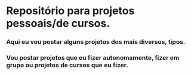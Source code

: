 # Repositório para projetos pessoais/de cursos.
### Aqui eu vou postar alguns projetos dos mais diversos, tipos.
### Vou postar projetos que eu fizer autonomamente, fizer em grupo ou projetos de cursos que eu fizer.

